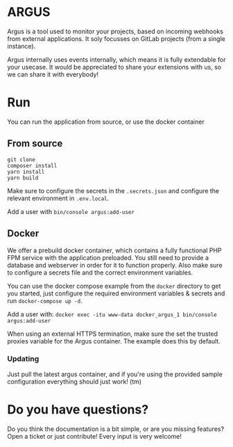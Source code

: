 # ARGUS

Argus is a tool used to monitor your projects, based on incoming webhooks from external applications. It soly focusses
on GitLab projects (from a single instance).

Argus internally uses events internally, which means it is fully extendable for your usecase. It would be appreciated
to share your extensions with us, so we can share it with everybody!

# Run

You can run the application from source, or use the docker container

## From source

```
git clone
composer install
yarn install
yarn build
```

Make sure to configure the secrets in the `.secrets.json` and configure the relevant environment in `.env.local`.

Add a user with `bin/console argus:add-user`

## Docker

We offer a prebuild docker container, which contains a fully functional PHP FPM service with the application preloaded. 
You still need to provide a database and webserver in order for it to function properly. Also make sure to configure
a secrets file and the correct environment variables. 

You can use the docker compose example from the `docker` directory to get you started, just configure the required 
environment variables & secrets and run `docker-compose up -d`.

Add a user with: `docker exec -itu www-data docker_argus_1 bin/console argus:add-user` 

When using an external HTTPS termination, make sure the set the trusted proxies variable for the Argus container.
The example does this by default.

### Updating

Just pull the latest argus container, and if you're using the provided sample configuration everything should just work! (tm)

# Do you have questions?

Do you think the documentation is a bit simple, or are you missing features? Open a ticket or just contribute! 
Every input is very welcome!

